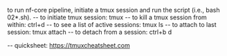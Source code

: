 to run nf-core pipeline, initiate a tmux session and run the script (i.e., bash 02*.sh).
-- to initiate tmux session: tmux
-- to kill a tmux session from within: ctrl+d
-- to see a list of active sessions: tmux ls
-- to attach to last session: tmux attach
-- to detach from a session: ctrl+b d

-- quicksheet: https://tmuxcheatsheet.com
